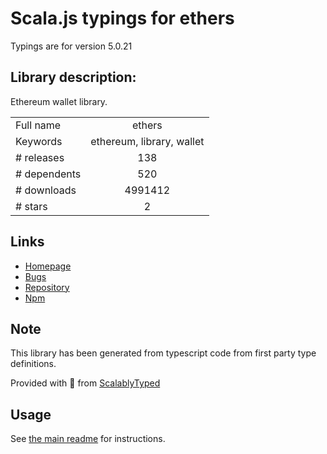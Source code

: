
# Scala.js typings for ethers

Typings are for version 5.0.21

## Library description:
Ethereum wallet library.

|                    |                 |
| ------------------ | :-------------: |
| Full name          | ethers |
| Keywords           | ethereum, library, wallet |
| # releases         | 138 |
| # dependents       | 520 |
| # downloads        | 4991412 |
| # stars            | 2 |

## Links
- [Homepage](https://github.com/ethers-io/ethers.js#readme)
- [Bugs](https://github.com/ethers-io/ethers.js/issues)
- [Repository](https://github.com/ethers-io/ethers.js)
- [Npm](https://www.npmjs.com/package/ethers)
    


## Note
This library has been generated from typescript code from first party type definitions.

Provided with :purple_heart: from [ScalablyTyped](https://github.com/oyvindberg/ScalablyTyped)

## Usage
See [the main readme](../../readme.md) for instructions.



